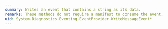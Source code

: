 ```yaml
---
summary: Writes an event that contains a string as its data.
remarks: These methods do not require a manifest to consume the event.
uid: System.Diagnostics.Eventing.EventProvider.WriteMessageEvent*
---
```

